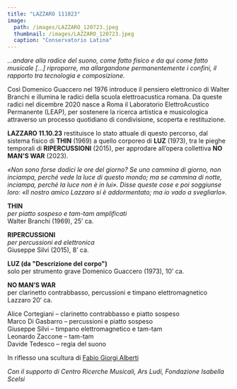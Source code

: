 ```yaml
---
title: "LAZZARO 111023"
image:
  path: /images/LAZZARO_120723.jpeg
  thumbnail: /images/LAZZARO_120723.jpeg
  caption: "Conservatorio Latina"
---
```


_...andare alla radice del suono, come fatto fisico e da qui come fatto musicale [...] riproporre, ma allargandone permanentemente i confini, il rapporto tra tecnologia e composizione._

Così Domenico Guaccero nel 1976 introduce il pensiero elettronico di Walter Branchi e illumina le radici della scuola elettroacustica romana. Da queste radici nel dicembre 2020 nasce a Roma il Laboratorio ElettroAcustico Permanente (LEAP), per sostenere la ricerca artistica e musicologica attraverso un processo quotidiano di condivisione, scoperta e restituzione.

**LAZZARO 11.10.23** restituisce lo stato attuale di questo percorso, dal sistema fisico di **THIN** (1969) a quello corporeo di **LUZ** (1973), tra le pieghe temporali di **RIPERCUSSIONI** (2015), per approdare all’opera collettiva **NO MAN'S WAR** (2023).

_«Non sono forse dodici le ore del giorno? Se uno cammina di giorno, non inciampa, perché vede la luce di questo mondo; ma se cammina di notte, inciampa, perché la luce non è in lui». Disse queste cose e poi soggiunse loro: «Il nostro amico Lazzaro si è addormentato; ma io vado a svegliarlo»._

**THIN**    
_per piatto sospeso e tam-tam amplificati_    
Walter Branchi (1969), 25’ ca.    

**RIPERCUSSIONI**    
_per percussioni ed elettronica_    
Giuseppe Silvi (2015), 8’ ca.    

**LUZ (da "Descrizione del corpo")**    
solo per strumento grave Domenico Guaccero (1973), 10’ ca.    

**NO MAN’S WAR**    
per clarinetto contrabbasso, percussioni e timpano elettromagnetico Lazzaro 20’ ca.

Alice Cortegiani – clarinetto contrabbasso e piatto sospeso    
Marco Di Gasbarro – percussioni e piatto sospeso    
Giuseppe Silvi – timpano elettromagnetico e tam-tam    
Leonardo Zaccone – tam-tam    
Davide Tedesco – regia del suono

In riflesso una scultura di [Fabio Giorgi Alberti](https://www.albumarte.org/en/people/fabio-giorgi-alberti-2/)

_Con il supporto di Centro Ricerche Musicali, Ars Ludi, Fondazione Isabella Scelsi_
